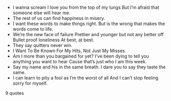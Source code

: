  - I wanna scream I love you from the top of my lungs But I’m afraid that someone else will hear me.
 - The rest of us can find happiness in misery.
 - I want these words to make things right. But is the wrong that makes the words come to life.
 - We’re the new face of failure Prettier and younger but not any better off Bullet proof loneliness At best, at best.
 - They say quitters never win.
 - I Want To Be Known For My Hits, Not Just My Misses.
 - Am I more than you bargained for yet? I’ve been dying to tell you anything you want to hear Cause that’s just who I am this week.
 - Say my name and his in the same breath. I dare you to say they taste the same.
 - I can learn to pity a fool as I’m the worst of all And I can’t stop feeling sorry for myself.

9 quotes